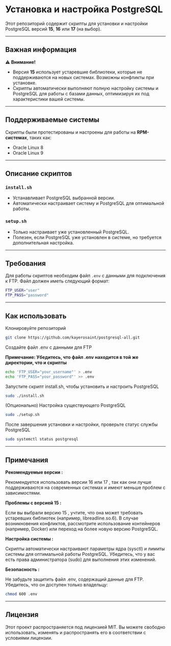 # Установка и настройка PostgreSQL

Этот репозиторий содержит скрипты для установки и настройки PostgreSQL версий **15**, **16** или **17** (на выбор).

---

## Важная информация

⚠️ **Внимание!**  
- Версия **15** использует устаревшие библиотеки, которые не поддерживаются на новых системах. Возможны конфликты при установке.
- Скрипты автоматически выполняют полную настройку системы и PostgreSQL для работы с базами данных, оптимизируя их под характеристики вашей системы.

---

## Поддерживаемые системы

Скрипты были протестированы и настроены для работы на **RPM-системах**, таких как:
- Oracle Linux 8
- Oracle Linux 9

---

## Описание скриптов

### `install.sh`
- Устанавливает PostgreSQL выбранной версии.
- Автоматически настраивает систему и PostgreSQL для оптимальной работы.

### `setup.sh`
- Только настраивает уже установленный PostgreSQL.
- Полезен, если PostgreSQL уже установлен в системе, но требуется дополнительная настройка.

---

## Требования

Для работы скриптов необходим файл `.env` с данными для подключения к FTP. Файл должен иметь следующий формат:

```bash
FTP_USER="user"
FTP_PASS="password"
```

---

## Как использовать

Клонировуйте репозиторий

```bash
git clone https://github.com/kayerosaint/postgresql-all.git
```

Создайте файл .env с данными для FTP

**Примечание: Убедитесь, что файл .env находится в той же директории, что и скрипты**

```bash
echo 'FTP_USER="your_username"' > .env
echo 'FTP_PASS="your_password"' >> .env
```

Запустите скрипт install.sh, чтобы установить и настроить PostgreSQL

```bash
sudo ./install.sh
```

(Опционально) Настройка существующего PostgreSQL

```bash
sudo ./setup.sh
```

После завершения установки и настройки, проверьте статус службы PostgreSQL

```bash
sudo systemctl status postgresql
```
---

## Примечания

**Рекомендуемые версии :**

Рекомендуется использовать версии 16 или 17 , так как они лучше поддерживаются на современных системах и имеют меньше проблем с зависимостями.

**Проблемы с версией 15 :**

Если вы выбрали версию 15 , учтите, что она может требовать устаревших библиотек (например, libreadline.so.6). В случае возникновения конфликтов, рассмотрите использование контейнеров (например, Docker) или переход на более новую версию PostgreSQL.

**Настройка системы :**

Скрипты автоматически настраивают параметры ядра (sysctl) и лимиты системы для оптимальной работы PostgreSQL. Убедитесь, что у вас есть права администратора (sudo) для выполнения этих изменений.

**Безопасность :**

Не забудьте защитить файл .env, содержащий данные для FTP. Убедитесь, что он доступен только владельцу:

```bash
chmod 600 .env
```

---

## Лицензия

Этот проект распространяется под лицензией MIT. Вы можете свободно использовать, изменять и распространять его в соответствии с условиями лицензии.
